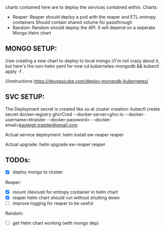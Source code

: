 charts contained here are to deploy the services contained within.
Charts:
  - Reaper:
      Reaper should deploy a pod with the reaper and ETL-entropy containers
      Should contain shared volume for passthrough
  - Random:
      Random should deploy the API. It will depend on a seperate Mongo Helm chart

MONGO SETUP:
--------------------------
//we creating a new chart to deploy to local mongo
//I'm not crazy about it, but here's the non-helm yaml for now
cd kubernetes-mongodb && kubectl apply -f .

//instructions
https://devopscube.com/deploy-mongodb-kubernetes/

SVC SETUP:
--------------------------
The Deployment secret is created like so at cluster creation:
kubectl create secret docker-registry ghcrCred --docker-server=ghcr.io --docker-username=ktraister --docker-password=<your-pword> --docker-email=kayleigh.traister@gmail.com

Actual service deployment:
helm install ew-reaper reaper

Actual upgrade:
helm upgrade ew-reaper reaper


TODOs:
------------------
- [x] deploy mongo to cluster

Reaper:
- [x] mount /dev/usb for entropy container in helm chart
- [x] reaper helm chart should run without shutting down
- [ ] improve logging for reaper to be useful

Random:
- [ ] get Helm chart working (with mongo dep)
